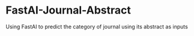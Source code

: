 # FastAI-Journal-Abstract
Using FastAI to predict the category of journal using its abstract as inputs
